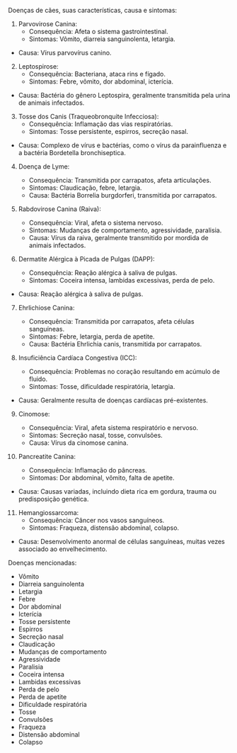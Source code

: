  Doenças de cães, suas características, causa e sintomas:

1. Parvovirose Canina:
   - Consequência: Afeta o sistema gastrointestinal.
   - Sintomas:  Vômito, diarreia sanguinolenta, letargia.
- Causa: Vírus parvovírus canino.

2. Leptospirose:
   - Consequência: Bacteriana, ataca rins e fígado.
   - Sintomas: Febre, vômito, dor abdominal, icterícia.
 - Causa: Bactéria do gênero Leptospira, geralmente transmitida pela urina de animais infectados.

3. Tosse dos Canis (Traqueobronquite Infecciosa):
   - Consequência: Inflamação das vias respiratórias.
   - Sintomas: Tosse persistente, espirros, secreção nasal.
  - Causa: Complexo de vírus e bactérias, como o vírus da parainfluenza e a bactéria Bordetella bronchiseptica.

4. Doença de Lyme:
   - Consequência: Transmitida por carrapatos, afeta articulações.
   - Sintomas: Claudicação, febre, letargia.
   - Causa: Bactéria Borrelia burgdorferi, transmitida por carrapatos.

5. Rabdovirose Canina (Raiva):
   - Consequência: Viral, afeta o sistema nervoso.
   - Sintomas: Mudanças de comportamento, agressividade, paralisia.
   - Causa: Vírus da raiva, geralmente transmitido por mordida de animais infectados.

6. Dermatite Alérgica à Picada de Pulgas (DAPP):
   - Consequência: Reação alérgica à saliva de pulgas.
   - Sintomas: Coceira intensa, lambidas excessivas, perda de pelo.
- Causa: Reação alérgica à saliva de pulgas.

7. Ehrlichiose Canina:
   - Consequência: Transmitida por carrapatos, afeta células sanguíneas.
   - Sintomas: Febre, letargia, perda de apetite.
   - Causa: Bactéria Ehrlichia canis, transmitida por carrapatos.

8. Insuficiência Cardíaca Congestiva (ICC):
   - Consequência: Problemas no coração resultando em acúmulo de fluido.
   - Sintomas: Tosse, dificuldade respiratória, letargia.
 - Causa: Geralmente resulta de doenças cardíacas pré-existentes.

9. Cinomose:
   - Consequência: Viral, afeta sistema respiratório e nervoso.
   - Sintomas: Secreção nasal, tosse, convulsões.
   - Causa: Vírus da cinomose canina.

10. Pancreatite Canina:
    - Consequência: Inflamação do pâncreas.
    - Sintomas: Dor abdominal, vômito, falta de apetite.
  - Causa: Causas variadas, incluindo dieta rica em gordura, trauma ou predisposição genética.

11. Hemangiossarcoma:
    - Consequência: Câncer nos vasos sanguíneos.
    - Sintomas: Fraqueza, distensão abdominal, colapso.
- Causa: Desenvolvimento anormal de células sanguíneas, muitas vezes associado ao envelhecimento.


Doenças mencionadas:

- Vômito
- Diarreia sanguinolenta
- Letargia
- Febre
- Dor abdominal
- Icterícia
- Tosse persistente
- Espirros
- Secreção nasal
- Claudicação
- Mudanças de comportamento
- Agressividade
- Paralisia
- Coceira intensa
- Lambidas excessivas
- Perda de pelo
- Perda de apetite
- Dificuldade respiratória
- Tosse
- Convulsões
- Fraqueza
- Distensão abdominal
- Colapso
